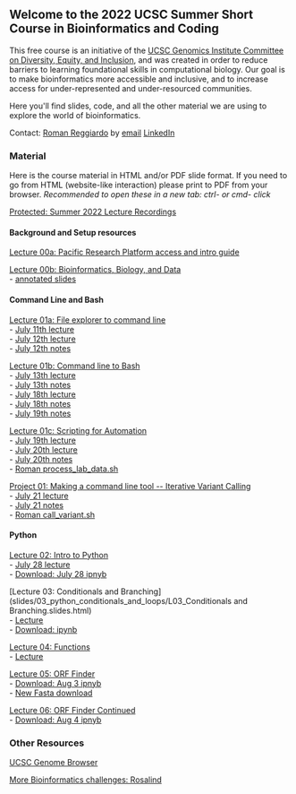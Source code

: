 ## Welcome to the 2022 UCSC Summer Short Course in Bioinformatics and Coding

This free course is an initiative of the [UCSC Genomics Institute Committee on Diversity, Equity, and Inclusion](https://genomics.ucsc.edu/diversity-committee/), and was created in order to reduce barriers to learning foundational skills in computational biology.
Our goal is to make bioinformatics more accessible and inclusive, and to increase access for under-represented and under-resourced communities.

Here you'll find slides, code, and all the other material we are using to explore the world of bioinformatics.

Contact: [Roman Reggiardo](https://rreggiar.github.io) by [email](mailto:rreggiar@ucsc.edu) [LinkedIn](https://www.linkedin.com/in/roman-reggiardo/) 

### Material

Here is the course material in HTML and/or PDF slide format.
If you need to go from HTML (website-like interaction) please print to PDF from your browser.
*Recommended to open these in a new tab: ctrl- or cmd- click*

[Protected: Summer 2022 Lecture Recordings](https://drive.google.com/drive/u/0/folders/1moFGC46iYBm41Lx4wD3f7wuMm8tuFlis)  

#### Background and Setup resources

[Lecture 00a: Pacific Research Platform access and intro guide](slides/00_intro_and_background/00a_prp_resource.pdf)

[Lecture 00b: Bioinformatics, Biology, and Data](slides/00_intro_and_background/00b_bioinformatics_bio_data.html)  
	- [annotated slides](notes/00b_notes.pdf)

#### Command Line and Bash

[Lecture 01a: File explorer to command line](slides/01_command_line_and_bash/01a_file_explorer_to_cmdline.html)  
	- [July 11th lecture](https://drive.google.com/file/d/1HQesiykxjqkVmWaiNy5yWwGWvXY83g_4/view?usp=sharing)  
	- [July 12th lecture](https://drive.google.com/file/d/1AgayRFg6smRHvLADBr1XcV-PtYy7xQEY/view?usp=sharing)  
	- [July 12th notes](notes/01a_2022_12_07_notes.pdf)  

[Lecture 01b: Command line to Bash](slides/01_command_line_and_bash/01b_commandline_to_bash.html)  
	- [July 13th lecture](https://drive.google.com/file/d/1rDio5v-Ox38h_NVLNRU-aIp3LrDHULnm/view?usp=sharing)  
	- [July 13th notes](notes/01b_2022_13_07_notes.pdf)  
	- [July 18th lecture](https://drive.google.com/file/d/1ldKZAdnd7l46ZeVqKQeyrGl15C6IOAn5/view?usp=sharing)  
	- [July 18th notes](notes/01b_2022_18_07_notes.pdf)  
	- [July 19th notes](notes/01b_2022_19_07.pdf)  

[Lecture 01c: Scripting for Automation](slides/01_command_line_and_bash/01c_scripting_for_automation.html)  
	- [July 19th lecture](https://drive.google.com/file/d/1yAbbao8sMQsRzqRTnTbrgh_oK3T6AYMC/view?usp=sharing)  
	- [July 20th lecture](https://drive.google.com/file/d/1yAbbao8sMQsRzqRTnTbrgh_oK3T6AYMC/view?usp=sharing)  
	- [July 20th notes](notes/01c_2022_20_07_notes.pdf)  
	- [Roman process_lab_data.sh](https://github.com/rreggiar/ucsc_scbc_2022/blob/4c704f8751c9c91cbfd162354f76c56113c4cd35/code/process_lab_data.sh)  

[Project 01: Making a command line tool -- Iterative Variant Calling](slides/01_command_line_and_bash/01d_intermediate_bash_scripting.html)  
	- [July 21 lecture](https://drive.google.com/file/d/1WzyVdvORaUDHHo7mm8G9pI0k1yH_IToz/view?usp=sharing)  
	- [July 21 notes](notes/01d_2022_21_07_notes.pdf)  
	- [Roman call_variant.sh](https://github.com/rreggiar/ucsc_scbc_2022/blob/4c704f8751c9c91cbfd162354f76c56113c4cd35/code/call_variant.sh)    

#### Python

[Lecture 02: Intro to Python](slides/02_intro_python/02_intro_python.slides.html)  
	- [July 28 lecture](https://drive.google.com/file/d/1tK5ZPke7o2m4QO5Lyw9FYTwDmvpThfJ-/view?usp=sharing)  
	- [Download: July 28 ipnyb](slides/02_intro_python/02_intro_python.ipynb)  

[Lecture 03: Conditionals and Branching](slides/03_python_conditionals_and_loops/L03_Conditionals and Branching.slides.html)  
	- [Lecture](https://drive.google.com/file/d/1tK5ZPke7o2m4QO5Lyw9FYTwDmvpThfJ-/view?usp=sharing)  
	- [Download: ipynb](slides/03_python_conditionals_and_loops/L03_Conditionals_and_Branching.ipynb)  

[Lecture 04: Functions](slides/04_functions/L04_functions.slides.html)  
	- [Lecture](https://drive.google.com/file/d/1tK5ZPke7o2m4QO5Lyw9FYTwDmvpThfJ-/view?usp=sharing)  

[Lecture 05: ORF Finder](slides/L05_ORF_finder/L05_ORF_finder.slides.html)  
	- [Download: Aug 3 ipnyb](slides/L05_ORF_finder/L05_ORF_finder.ipynb)  
	- [New Fasta download](https://raw.githubusercontent.com/rreggiar/ucsc_scbc_2022/master/slides/L05_ORF_finder/test.fasta)  

[Lecture 06: ORF Finder Continued](slides/L06_ORF_finder_continued/L06_ORF_finder_student.slides.html)  
	- [Download: Aug 4 ipnyb](slides/L06_ORF_finder_continued/L06_ORF_finder_student.ipynb)  


### Other Resources  

[UCSC Genome Browser](https://genome.ucsc.edu)  

[More Bioinformatics challenges: Rosalind](https://rosalind.info/about/)  
